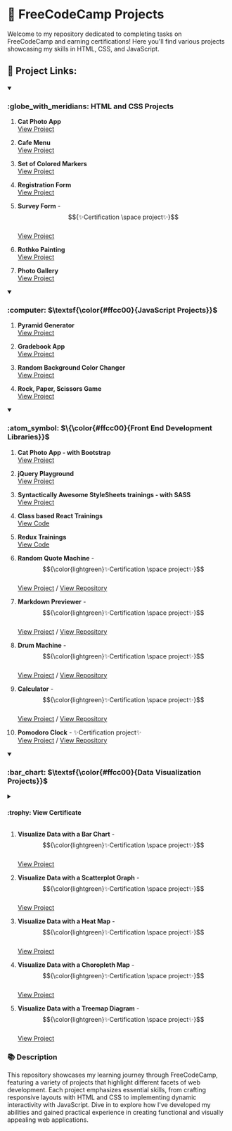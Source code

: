 # :tada: FreeCodeCamp Projects

Welcome to my repository dedicated to completing tasks on FreeCodeCamp and earning certifications! Here you'll find various projects showcasing my skills in HTML, CSS, and JavaScript.

## :link: Project Links:


<!-- HTML & CSS -->
<details open>
<summary>
   <h3>:globe_with_meridians: HTML and CSS Projects</h3>
</summary>
   
1. **Cat Photo App** <br/>
   [View Project](https://kaningleb.github.io/FreeCodeCamp-Certification/01-Responsive-Web-Design/Part-1/01-Cat-Photo-App)

2. **Cafe Menu** <br/>
   [View Project](https://kaningleb.github.io/FreeCodeCamp-Certification/01-Responsive-Web-Design/Part-1/02-Cafe-Menu)

3. **Set of Colored Markers** <br/>
   [View Project](https://kaningleb.github.io/FreeCodeCamp-Certification/01-Responsive-Web-Design/Part-1/03-Set-of-Colored-Markers)

4. **Registration Form** <br/>
   [View Project](https://kaningleb.github.io/FreeCodeCamp-Certification/01-Responsive-Web-Design/Part-1/04-Registration-Form)

5. **Survey Form** - $${✨Certification \space project✨}$$ <br/>
   [View Project](https://kaningleb.github.io/FreeCodeCamp-Certification/01-Responsive-Web-Design/Part-1/05-Survey-form-Certification-Project/) 

6. **Rothko Painting** <br/>
   [View Project](https://kaningleb.github.io/FreeCodeCamp-Certification/01-Responsive-Web-Design/Part-2/01-Rothko-Painting/)

7. **Photo Gallery** <br/>
   [View Project](https://kaningleb.github.io/FreeCodeCamp-Certification/01-Responsive-Web-Design/Part-2/02-Photo-Gallery/) 

</details>


<!-- JavaScript -->
<details open>
<summary>
   <h3>:computer: $\textsf{\color{#ffcc00}{JavaScript Projects}}$</h3>
</summary>

1. **Pyramid Generator** <br/>
   [View Project](https://kaningleb.github.io/FreeCodeCamp-Certification/02-JavaScript-Algorithms-and-Data-Structures/Part-1/01-Building-a-Pyramid-Generator)

2. **Gradebook App** <br/>
   [View Project](https://kaningleb.github.io/FreeCodeCamp-Certification/02-JavaScript-Algorithms-and-Data-Structures/Part-1/02-Building-a-Gradebook-App)

4. **Random Background Color Changer** <br/>
   [View Project](https://kaningleb.github.io/FreeCodeCamp-Certification/02-JavaScript-Algorithms-and-Data-Structures/Part-1/04-Debugging-by-Building-a-Random-Background-Color-Changer)

6. **Rock, Paper, Scissors Game** <br/>
   [View Project](https://kaningleb.github.io/FreeCodeCamp-Certification/02-JavaScript-Algorithms-and-Data-Structures/Part-1/06-Building-a-Rock-Paper-Scissors-Game)
   
</details>


<!-- Front End Development Libraries -->
<details open>
<summary>
   <h3>:atom_symbol: $\{\color{#ffcc00}{Front End Development Libraries}}$</h3>
</summary>

1. **Cat Photo App - with Bootstrap** <br/>
   [View Project](https://kaningleb.github.io/FreeCodeCamp-Certification/03-Front-End-Development-Libraries/01-Bootstrap/01-CatPhotoApp)

2. **jQuery Playground** <br/>
   [View Project](https://kaningleb.github.io/FreeCodeCamp-Certification/03-Front-End-Development-Libraries/02-jQuery/01-jQuery-Playground)

3. **Syntactically Awesome StyleSheets trainings - with SASS** <br/>
   [View Project](https://kaningleb.github.io/FreeCodeCamp-Certification/03-Front-End-Development-Libraries/03-SASS/SASS-Trainings)

4. **Class based React Trainings** <br/>
   [View Code](https://github.com/KaninGleb/FreeCodeCamp-Certification/tree/main/03-Front-End-Development-Libraries/04-Class-based-React-and-Redux/src/Class-based-React-Trainings)

5. **Redux Trainings** <br/>
   [View Code](https://github.com/KaninGleb/FreeCodeCamp-Certification/tree/main/03-Front-End-Development-Libraries/04-Class-based-React-and-Redux/src/Redux-Trainings)

6. **Random Quote Machine** - $${\color{lightgreen}✨Certification \space project✨}$$ <br/>
   [View Project](https://random-quote-machine-lovat-mu.vercel.app/) / [View Repository](https://github.com/KaninGleb/Random-Quote-Machine)

7. **Markdown Previewer** - $${\color{lightgreen}✨Certification \space project✨}$$ <br/>
   [View Project](https://markdown-previewer-ebon-tau.vercel.app/) / [View Repository](https://github.com/KaninGleb/Markdown-Previewer)

8. **Drum Machine** - $${\color{lightgreen}✨Certification \space project✨}$$ <br/>
   [View Project](https://drum-machine-flax-three.vercel.app/) / [View Repository](https://github.com/KaninGleb/Drum-Machine)

9. **Calculator** - $${\color{lightgreen}✨Certification \space project✨}$$ <br/>
   [View Project](https://calculator-on-react-five.vercel.app/) / [View Repository](https://github.com/KaninGleb/Calculator-on-React)

10. **Pomodoro Clock** - ✨Certification project✨ <br/>
   [View Project](https://25-plus-5-clock-chi.vercel.app/) / [View Repository](https://github.com/KaninGleb/Pomodoro-Clock)
   
</details>


<!-- Data Visualization -->
<details open>
<summary>
   <h3>:bar_chart: $\textsf{\color{#ffcc00}{Data Visualization Projects}}$</h3>
</summary>
   
<details>
   <summary>
      <h4>:trophy: View Certificate</h3>
   </summary>
   
   ![Visualization Certificate](./assets/certificates/data-visualization/data-visualization.png)  
   ### 📥 Download the Visualization Certificate - [Click here to download](./assets/certificates/data-visualization/data-visualization.pdf)
   <br/>
</details>
   
1. **Visualize Data with a Bar Chart** - $${\color{lightgreen}✨Certification \space project✨}$$ <br/>
   [View Project](https://kaningleb.github.io/FreeCodeCamp-Certification/04-Data-Visualization-Projects/01-Visualize-Data-with-a-Bar-Chart)

2. **Visualize Data with a Scatterplot Graph** - $${\color{lightgreen}✨Certification \space project✨}$$ <br/>
   [View Project](https://kaningleb.github.io/FreeCodeCamp-Certification/04-Data-Visualization-Projects/02-Visualize-Data-with-a-Scatterplot-Graph)

3. **Visualize Data with a Heat Map** - $${\color{lightgreen}✨Certification \space project✨}$$ <br/>
   [View Project](https://kaningleb.github.io/FreeCodeCamp-Certification/04-Data-Visualization-Projects/03-Visualize-Data-with-a-Heat-Map)

4. **Visualize Data with a Choropleth Map** - $${\color{lightgreen}✨Certification \space project✨}$$ <br/>
   [View Project](https://kaningleb.github.io/FreeCodeCamp-Certification/04-Data-Visualization-Projects/04-Visualize-Data-with-a-Choropleth-Map)

5. **Visualize Data with a Treemap Diagram** - $${\color{lightgreen}✨Certification \space project✨}$$ <br/>
   [View Project](https://kaningleb.github.io/FreeCodeCamp-Certification/04-Data-Visualization-Projects/05-Visualize-Data-with-a-Treemap-Diagram)
   
</details>


<!-- Description -->
### :books: Description
This repository showcases my learning journey through FreeCodeCamp, featuring a variety of projects that highlight different facets of web development. Each project emphasizes essential skills, from crafting responsive layouts with HTML and CSS to implementing dynamic interactivity with JavaScript. Dive in to explore how I've developed my abilities and gained practical experience in creating functional and visually appealing web applications.


<!-- <h3>:globe_with_meridians: $\textsf{\color{#ffcc00}{Example}}$</h3> -->
<!-- **Example** - $${\color{lightgreen}✨Example \space Example✨}$$ <br/> -->

<!-- Colors: -->
<!-- #ffcc00 -->
<!-- lightgreen -->


